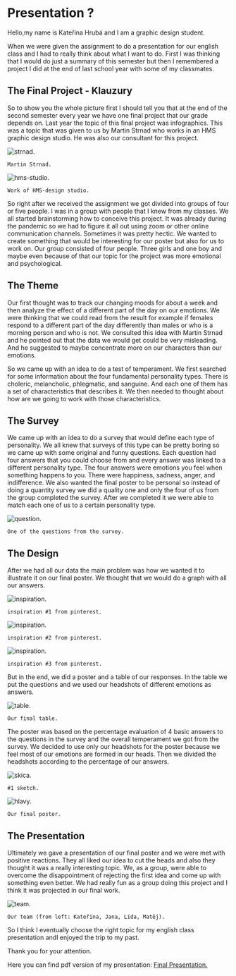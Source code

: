 # Presentation ? 

Hello,my name is Kateřina Hrubá and I am a graphic design student.  

When we were given the assignment to do a presentation for our english class and I had to really think about what I want to do. First I was thinking that I would do just a summary of this semester but then I remembered a project I did at the end of last school year with some of my classmates. 

## The Final Project - Klauzury 
So to show you the whole picture first I should tell you that at the end of the second semester every year we have one final project that our grade depends on. Last year the topic of this final project was infographics. This was a topic that was given to us by Martin Strnad who works in an HMS graphic design studio. He was also our consultant for this project. 

![strnad.](./img/strnad.jpg)

`Martin Strnad.`

![hms-studio.](./img/hms-studio.png)

`Work of HMS-design studio.`


So right after we received the assignment we got divided into groups of four or five people. I was in a group with people that I knew from my classes. We all started brainstorming how to conceive this project. It was already during the pandemic so we had to figure it all out using zoom or other online communication channels. Sometimes it was pretty hectic.
We wanted to create something that would be interesting for our poster but also for us to work on. Our group consisted of four people. Three girls and one boy and maybe even because of that our topic for the project was more emotional and psychological. 

## The Theme
Our first thought was to track our changing moods for about a week and then analyze the effect of a different part of the day on our emotions. We were thinking that we could read from the result for example if females respond to a different part of the day differently than males or who is a morning person and who is not. We consulted this idea with Martin Strnad and he pointed out that the data we would get could be very misleading. And he suggested to maybe concentrate more on our characters than our emotions. 

So we came up with an idea to do a test of temperament. We first searched for some information about the four fundamental personality types. There is choleric, melancholic, phlegmatic, and sanguine. And each one of them has a set of characteristics that describes it. We then needed to thought about how are we going to work with those characteristics.

## The Survey
We came up with an idea to do a survey that would define each type of personality. We all knew that surveys of this type can be pretty boring so we came up with some original and funny questions. Each question had four answers that you could choose from and every answer was linked to a different personality type. The four answers were emotions you feel when something happens to you. There were happiness, sadness, anger, and indifference. We also wanted the final poster to be personal so instead of doing a quantity survey we did a quality one and only the four of us from the group completed the survey. After we completed it we were able to match each one of us to a certain personality type. 

![question.](./img/question.png)

`One of the questions from the survey.`

## The Design
After we had all our data the main problem was how we wanted it to illustrate it on our final poster. We thought that we would do a graph with all our answers.

![inspiration.](./img/inspiration-1.jpg)

`inspiration #1 from pinterest.`

![inspiration.](./img/inspiration-2.JPG)

`inspiration #2 from pinterest.`

![inspiration.](./img/inspiration-3.jpg)

`inspiration #3 from pinterest.`

But in the end, we did a poster and a table of our responses. In the table we put the questions and we used our headshots of different emotions as answers.

![table.](./img/table.png)

`Our final table.`

The poster was based on the percentage evaluation of 4 basic answers to the questions in the survey and the overall temperament we got from the survey. We decided to use only our headshots for the poster because we feel most of our emotions are formed in our heads. Then we divided the headshots according to the percentage of our answers.

![skica.](./img/skica.JPG)

`#1 sketch.`

![hlavy.](./img/hlavy.png)

`Our final poster.`

## The Presentation
Ultimately we gave a presentation of our final poster and we were met with positive reactions. They all liked our idea to cut the heads and also they thought it was a really interesting topic. We, as a group, were able to overcome the disappointment of rejecting the first idea and come up with something even better. We had really fun as a group doing this project and I think it was projected in our final work.

![team.](./img/team.jpeg)

`Our team (from left: Kateřina, Jana, Lída, Matěj).`

So I think I eventually choose the right topic for my english class presentation andI enjoyed the trip to my past.

Thank you for your attention.

Here you can find pdf version of my presentation: [Final Presentation.](https://github.com/hruba/english-for-designers/blob/main/05-presentation-storytelling/Presentation.pdf)


